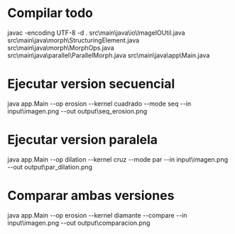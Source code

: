 # Compilar todo
javac -encoding UTF-8 -d . src\main\java\io\ImageIOUtil.java src\main\java\morph\StructuringElement.java src\main\java\morph\MorphOps.java src\main\java\parallel\ParallelMorph.java src\main\java\app\Main.java

# Ejecutar version secuencial
java app.Main --op erosion --kernel cuadrado --mode seq --in input\imagen.png --out output\seq_erosion.png

# Ejecutar version paralela
java app.Main --op dilation --kernel cruz --mode par --in input\imagen.png --out output\par_dilation.png

# Comparar ambas versiones
java app.Main --op erosion --kernel diamante --compare --in input\imagen.png --out output\comparacion.png